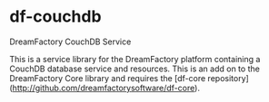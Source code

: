 # df-couchdb
DreamFactory CouchDB Service

This is a service library for the DreamFactory platform containing a CouchDB database service and resources.
This is an add on to the DreamFactory Core library and requires the [df-core repository] (http://github.com/dreamfactorysoftware/df-core).